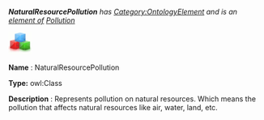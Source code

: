___NaturalResourcePollution__ 
 has
 [Category:OntologyElement](../../Category/OntologyElement "Category:OntologyElement") 
 and is an
 [element of](../../Property/ElementOf "Property:ElementOf") 
[Pollution](../../Submissions/Pollution "Submissions:Pollution")_




  





[![Class](../images/thumb/2/27/Class.gif/45px-Class.gif)](../../Image/Class.gif "Class")


__Name__ 
 : NaturalResourcePollution
 



__Type:__ 
 owl:Class
 



__Description__ 
 : Represents pollution on natural resources. Which means the pollution that affects natural resources like air, water, land, etc.